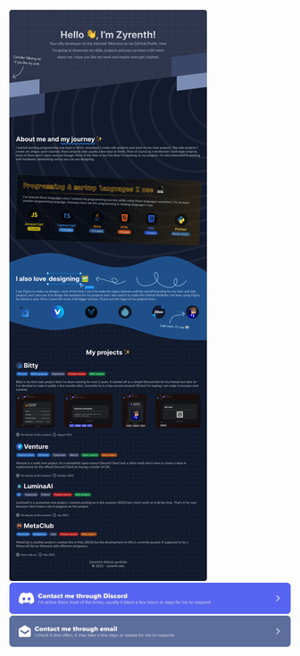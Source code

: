 <a href="#"><img src="https://raw.githubusercontent.com/Zyrenth/Zyrenth/main/GitHub%20Portfolio%20v4.2.png" /></a>
<a href="https://discord.com/users/509018277549309962"><img src="https://raw.githubusercontent.com/Zyrenth/Zyrenth/main/GitHub%20Portfolio%20Discord%20Link.png" /></a>
<a href="mailto:work@zyrenth.dev"><img src="https://raw.githubusercontent.com/Zyrenth/Zyrenth/main/GitHub%20Portfolio%20Email%20Link.png" /></a>
